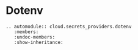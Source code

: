 # Dotenv

```{eval-rst}
.. automodule:: cloud.secrets_providers.dotenv
   :members:
   :undoc-members:
   :show-inheritance:
```
